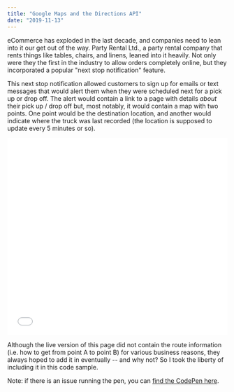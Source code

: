 ```yaml
---
title: "Google Maps and the Directions API"
date: "2019-11-13"
---
```


eCommerce has exploded in the last decade, and companies need to lean into it our get out of the way. Party Rental Ltd., a party rental company that rents things like tables, chairs, and linens, leaned into it heavily. Not only were they the first in the industry to allow orders completely online, but they incorporated a popular "next stop notification" feature.

This next stop notification allowed customers to sign up for emails or text messages that would alert them when they were scheduled next for a pick up or drop off. The alert would contain a link to a page with details _about_ their pick up / drop off but, most notably, it would contain a map with two points. One point would be the destination location, and another would indicate where the truck was last recorded (the location is supposed to update every 5 minutes or so).

<iframe id="cp_embed_JjddyOj" src="//codepen.io/anon/embed/preview/JjddyOj?height=450&amp;theme-id=1&amp;slug-hash=JjddyOj&amp;default-tab=js,result" height="450" scrolling="no" frameborder="0" allowfullscreen allowpaymentrequest="" name="CodePen Embed JjddyOj" title="CodePen Embed JjddyOj" class="cp_embed_iframe" style="width:100%;overflow:hidden">CodePen Embed Fallback</iframe>

Although the live version of this page did not contain the route information (i.e. how to get from point A to point B) for various business reasons, they always hoped to add it in eventually -- and why not? So I took the liberty of including it in this code sample.

Note: if there is an issue running the pen, you can [find the CodePen here](https://codepen.io/xace90/pen/JjddyOj?editors=0010).
